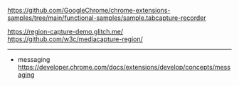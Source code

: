 https://github.com/GoogleChrome/chrome-extensions-samples/tree/main/functional-samples/sample.tabcapture-recorder

https://region-capture-demo.glitch.me/
https://github.com/w3c/mediacapture-region/

---
- messaging
https://developer.chrome.com/docs/extensions/develop/concepts/messaging

